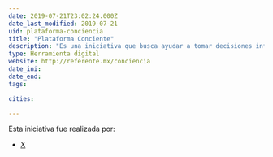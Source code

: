 ```yaml
---
date: 2019-07-21T23:02:24.000Z
date_last_modified: 2019-07-21
uid: plataforma-conciencia
title: "Plataforma Conciente"
description: "Es una iniciativa que busca ayudar a tomar decisiones informadas al momento de efectuar el voto y por otro lado, dar seguimiento al cumplimiento de propuestas de los candidatos que sean electos."
type: Herramienta digital
website: http://referente.mx/conciencia
date_ini: 
date_end: 
tags:

cities: 

---
```


Esta iniciativa fue realizada por:

- [X](/organizaciones/referente)
